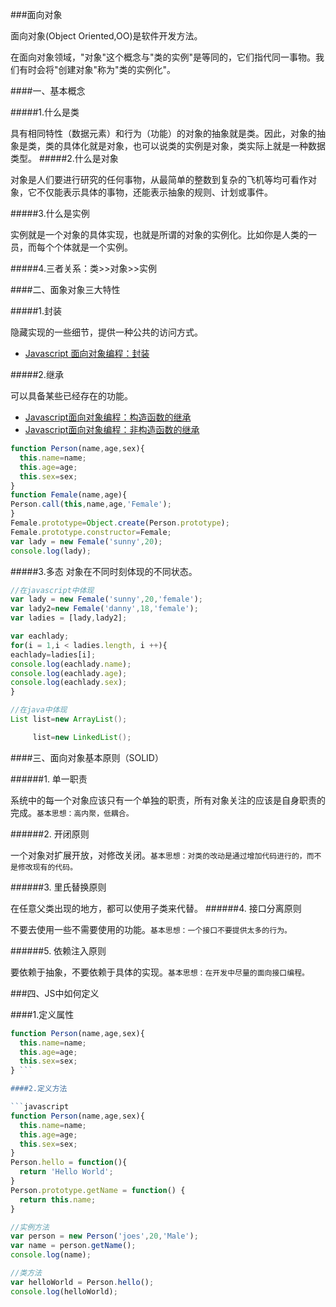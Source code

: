 ###面向对象

面向对象(Object Oriented,OO)是软件开发方法。

在面向对象领域，"对象"这个概念与"类的实例"是等同的，它们指代同一事物。我们有时会将"创建对象"称为"类的实例化"。

####一、基本概念

#####1.什么是类

具有相同特性（数据元素）和行为（功能）的对象的抽象就是类。因此，对象的抽象是类，类的具体化就是对象，也可以说类的实例是对象，类实际上就是一种数据类型。
#####2.什么是对象

对象是人们要进行研究的任何事物，从最简单的整数到复杂的飞机等均可看作对象，它不仅能表示具体的事物，还能表示抽象的规则、计划或事件。

#####3.什么是实例

实例就是一个对象的具体实现，也就是所谓的对象的实例化。比如你是人类的一员，而每个个体就是一个实例。

#####4.三者关系：类>>对象>>实例

####二、面象对象三大特性

#####1.封装

隐藏实现的一些细节，提供一种公共的访问方式。
* [Javascript 面向对象编程：封装](http://www.ruanyifeng.com/blog/2010/05/object-oriented_javascript_encapsulation.html)

#####2.继承

可以具备某些已经存在的功能。
* [Javascript面向对象编程：构造函数的继承](http://www.ruanyifeng.com/blog/2010/05/object-oriented_javascript_inheritance.html)
* [Javascript面向对象编程：非构造函数的继承](http://www.ruanyifeng.com/blog/2010/05/object-oriented_javascript_inheritance_continued.html)

```javascript
function Person(name,age,sex){
  this.name=name;
  this.age=age;
  this.sex=sex;
}
function Female(name,age){
Person.call(this,name,age,'Female');
}
Female.prototype=Object.create(Person.prototype);
Female.prototype.constructor=Female;
var lady = new Female('sunny',20);
console.log(lady);
```

#####3.多态
对象在不同时刻体现的不同状态。
```javascript
//在javascript中体现
var lady = new Female('sunny',20,'female');
var lady2=new Female('danny',18,'female');
var ladies = [lady,lady2];

var eachlady;
for(i = 1,i < ladies.length, i ++){
eachlady=ladies[i];
console.log(eachlady.name);
console.log(eachlady.age);
console.log(eachlady.sex);
}
```
```java
//在java中体现
List list=new ArrayList();

     list=new LinkedList();
```

####三、面向对象基本原则（SOLID）

######1.  单一职责

系统中的每一个对象应该只有一个单独的职责，所有对象关注的应该是自身职责的完成。```基本思想：高内聚，低耦合。```

######2.  开闭原则

一个对象对扩展开放，对修改关闭。```基本思想：对类的改动是通过增加代码进行的，而不是修改现有的代码。```

######3.  里氏替换原则

在任意父类出现的地方，都可以使用子类来代替。
######4.  接口分离原则

不要去使用一些不需要使用的功能。```基本思想：一个接口不要提供太多的行为。```

######5.  依赖注入原则

要依赖于抽象，不要依赖于具体的实现。```基本思想：在开发中尽量的面向接口编程。```

###四、JS中如何定义

####1.定义属性
```javascript
function Person(name,age,sex){
  this.name=name;
  this.age=age;
  this.sex=sex;
} ```

####2.定义方法

```javascript
function Person(name,age,sex){
  this.name=name;
  this.age=age;
  this.sex=sex;
}
Person.hello = function(){
  return 'Hello World';
}
Person.prototype.getName = function() {
  return this.name;
}

//实例方法
var person = new Person('joes',20,'Male');
var name = person.getName();
console.log(name);

//类方法
var helloWorld = Person.hello();
console.log(helloWorld);
```
